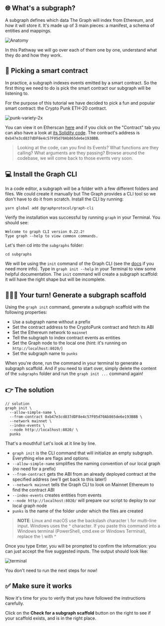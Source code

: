 ## 🌐 What's a subgraph?

A subgraph defines which data The Graph will index from Ethereum, and how it will store it. It's made up of 3 main pieces: a manifest, a schema of entities and mappings.

![Anatomy](https://raw.githubusercontent.com/figment-networks/learn-tutorials/master/assets/the-graph/subgraph-01.png)

In this Pathway we will go over each of them one by one, understand what they do and how they work.

## 🤝 Picking a smart contract

In practice, a subgraph indexes events emitted by a smart contract. So the first thing we need to do is pick the smart contract our subgraph will be listening to.

For the purpose of this tutorial we have decided to pick a fun and popular smart contract: the Crypto Punk ETH-20 contract.

![punk-variety-2x](https://raw.githubusercontent.com/figment-networks/learn-tutorials/master/assets/the-graph/subgraph-02.png)

You can view it on Etherscan [here](https://etherscan.io/address/0xb47e3cd837dDF8e4c57F05d70Ab865de6e193BBB) and if you click on the "Contract" tab you can also have a look at [its Solidity code](https://etherscan.io/address/0xb47e3cd837dDF8e4c57F05d70Ab865de6e193BBB). The contract's address is `0xb47e3cd837dDF8e4c57F05d70Ab865de6e193BBB`.

> Looking at the code, can you find its Events? What functions are they calling? What arguments are they passing? Browse around the codebase, we will come back to those events very soon.

## 💻 Install the Graph CLI

In a code editor, a subgraph will be a folder with a few different folders and files. We could create it manually but The Graph provides a CLI tool so we don't have to do it from scratch. Install the CLI by running:

```text
yarn global add @graphprotocol/graph-cli
```

Verify the installation was successful by running `graph` in your Terminal. You should see:

```text
Welcome to graph CLI version 0.22.2!
Type graph --help to view common commands.
```

Let's then cd into the `subgraphs` folder:

```text
cd subgraphs
```

We will be using the `init` command of the Graph CLI (see the [docs](https://github.com/graphprotocol/graph-cli) if you need more info). Type in `graph init --help` in your Terminal to view some helpful documentation. The `init` command will create a subgraph scaffold: it will have the right shape but will be incomplete.

## 🧑🏼‍💻 Your turn! Generate a subgraph scaffold

Using the `graph init` command, generate a subgraph scaffold with the following properties:

- Use a subgraph name without a prefix
- Set the contract address to the CryptoPunk contract and fetch its ABI
- Set the Ethereum network to `mainnet`
- Tell the subgraph to index contract events as entities
- Set the Graph node to the local one (hint: it's running on `http://localhost:8020/`)
- Set the subgraph name to `punks`

When you're done, run the command in your terminal to generate a subgraph scaffold. And if you need to start over, simply delete the content of the `subgraphs` folder and run the `graph init ...` command again!

## 👉 The solution

```text
// solution
graph init \
  --allow-simple-name \
  --from-contract 0xb47e3cd837dDF8e4c57F05d70Ab865de6e193BBB \
  --network mainnet \
  --index-events \
  --node http://localhost:8020/ \
  punks
```

That's a mouthful! Let's look at it line by line.

- `graph init` is the CLI command that will initialize an empty subgraph. Everything else are flags and options.
- `--allow-simple-name` simplifies the naming convention of our local graph (no need for a prefix)
- `--from-contract` gets the ABI from an already deployed contract at the specified address (we'll get back to this later!)
- `--network mainnet` tells the Graph CLI to look on Mainnet Ethereum to find the contract ABI
- `--index-events` creates entities from events
- `--node http://localhost:8020/` will prepare our script to deploy to our local graph node
- `punks` is the name of the folder under which the files are created

> **NOTE**: Linux and macOS use the backslash character \ for multi-line input. Windows uses the ^ character. If you paste this command into a Windows terminal (PowerShell, cmd.exe or Windows Terminal), replace the \ with ^

Once you type Enter, you will be prompted to confirm the information: you can just accept the five suggested inputs. The output should look like:

![terminal](https://raw.githubusercontent.com/figment-networks/learn-tutorials/master/assets/the-graph/subgraph-03.gif)

You don't need to run the next steps for now!

## ✅ Make sure it works

Now it's time for you to verify that you have followed the instructions carefully.

Click on the **Check for a subgraph scaffold** button on the right to see if your scaffold exists, and is in the right place.

